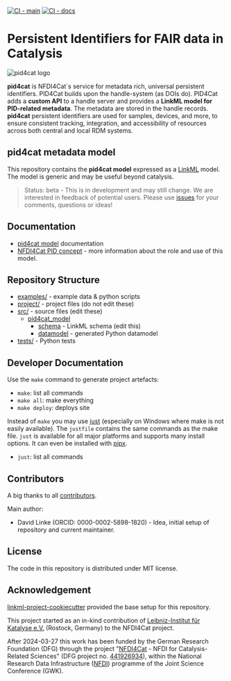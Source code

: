 [![CI - main](https://github.com/nfdi4cat/pid4cat-model/actions/workflows/main.yaml/badge.svg)](https://github.com/nfdi4cat/pid4cat-model/actions/workflows/main.yaml)
[![CI - docs](https://github.com/nfdi4cat/pid4cat-model/actions/workflows/deploy-docs.yaml/badge.svg?branch=main)](https://github.com/nfdi4cat/pid4cat-model/actions/workflows/deploy-docs.yaml)

# Persistent Identifiers for FAIR data in Catalysis

![pid4cat logo](src/docs/files/logo-with-text.svg)

**pid4cat** is NFDI4Cat´s service for metadata rich, universal persistent identifiers. PID4Cat builds upon the handle-system (as DOIs do). PID4Cat adds a **custom API** to a handle server and provides a **LinkML model for  PID-related metadata**. The metadata are stored in the handle records. **pid4cat**  persistent identifiers are used for samples, devices, and more, to ensure consistent tracking, integration, and accessibility of resources across both central and local RDM systems.

## pid4cat metadata model

This repository contains the **pid4cat model** expressed as a [LinkML](https://linkml.io/) model. The model is generic and may be useful beyond catalysis.

> Status: beta - This is in development and may still change.
> We are interested in feedback of potential users.
> Please use [issues](https://github.com/nfdi4cat/pid4cat-model/issues) for your comments, questions or ideas!

## Documentation

- [pid4cat model](https://nfdi4cat.github.io/pid4cat-model) documentation
- [NFDI4Cat PID concept](nfdi4cat_details.md) - more information about the  role and use of this model.

## Repository Structure

- [examples/](examples/) - example data & python scripts
- [project/](project/) - project files (do not edit these)
- [src/](src/) - source files (edit these)
  - [pid4cat_model](src/pid4cat_model)
    - [schema](src/pid4cat_model/schema) - LinkML schema
      (edit this)
    - [datamodel](src/pid4cat_model/datamodel) - generated
      Python datamodel
- [tests/](tests/) - Python tests

## Developer Documentation

Use the `make` command to generate project artefacts:

- `make`: list all commands
- `make all`: make everything
- `make deploy`: deploys site

Instead of `make` you may use [just](https://just.systems/man/en/) (especially on Windows where make is not easily available). The `justfile` contains the same commands as the make file. `just` is available for all major platforms and supports many install options. It can even be installed with [pipx](https://pipx.pypa.io/).

- `just`: list all commands

## Contributors

A big thanks to all [contributors](https://github.com/nfdi4cat/pid4cat-model/graphs/contributors).

Main author:
- David Linke (ORCID: 0000-0002-5898-1820) - Idea, initial setup of repository and current maintainer.

## License

The code in this repository is distributed under MIT license.

## Acknowledgement

[linkml-project-cookiecutter](https://github.com/linkml/linkml-project-cookiecutter) provided the base setup for this repository.

This project started as an in-kind contribution of [Leibniz-Institut für Katalyse e.V.](https://www.catalysis.de) (Rostock, Germany) to the NFDI4Cat project.

After 2024-03-27 this work has been funded by the German Research Foundation (DFG) through the project "[NFDI4Cat](https://www.nfdi4cat.org) - NFDI for Catalysis-Related Sciences" (DFG project no. [441926934](https://gepris.dfg.de/gepris/projekt/441926934)), within the National Research Data Infrastructure ([NFDI](https://www.nfdi.de)) programme of the Joint Science Conference (GWK).
